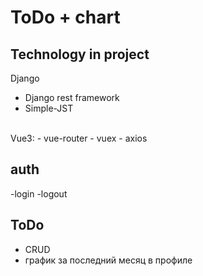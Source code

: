 # ToDo + chart

## Technology in project
Django
- Django rest framework
- Simple-JST
<br>
Vue3:
- vue-router
- vuex
- axios

## auth
-login
-logout
## ToDo
- CRUD
- график за последний месяц в профиле


